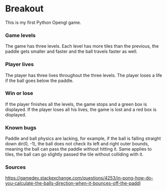 # Breakout


This is my first Python Opengl game. 

### Game levels
The game has three levels. Each level has more tiles than the previous, the paddle gets smaller and faster and the ball travels faster as well.

### Player lives
The player has three lives throughout the three levels. The player loses a life if the ball goes below the paddle.

### Win or lose
If the player finishes all the levels, the game stops and a green box is displayed.
If the player loses all his lives, the game is lost and a red box is displayed.


### Known bugs
Paddle and ball physics are lacking, for example, if the ball is falling straight down dir(0, -1), the ball does not check its left and right outer bounds, meaning the ball can pass the paddle without hitting it. Same applies to tiles, the ball can go slightly passed the tile without colliding with it.


### Sources
https://gamedev.stackexchange.com/questions/4253/in-pong-how-do-you-calculate-the-balls-direction-when-it-bounces-off-the-paddl